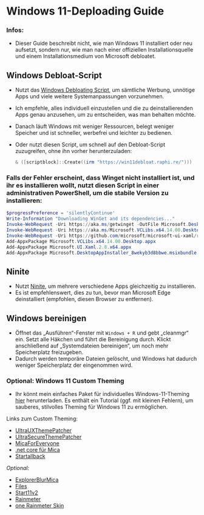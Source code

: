 # Windows 11-Deploading Guide

### Infos:

- Dieser Guide beschreibt nicht, wie man Windows 11 installiert oder neu aufsetzt, sondern nur, wie man nach einer offiziellen Installationsquelle und einem Installationsmedium von Microsoft debloatet.

## Windows Debloat-Script

- Nutzt das [Windows Debloating Script](https://github.com/Raphire/Win11Debloat), um sämtliche Werbung, unnötige Apps und viele weitere Systemanpassungen vorzunehmen.
- Ich empfehle, alles individuell einzustellen und die zu deinstallierenden Apps genau anzusehen, um zu entscheiden, was man behalten möchte.
- Danach läuft Windows mit weniger Ressourcen, belegt weniger Speicher und ist schneller, werbefrei und leichter zu bedienen.
- Oder nutzt diesen Script, um schnell auf den Debloat-Script zuzugreifen, ohne ihn vorher herunterzuladen:
  
  ```powershell
  & ([scriptblock]::Create((irm "https://win11debloat.raphi.re/")))

### Falls der Fehler erscheint, dass Winget nicht installiert ist, und ihr es installieren wollt, nutzt diesen Script in einer administrativen PowerShell, um die stabile Version zu installieren:

```powershell
$progressPreference = 'silentlyContinue'
Write-Information "Downloading WinGet and its dependencies..."
Invoke-WebRequest -Uri https://aka.ms/getwinget -OutFile Microsoft.DesktopAppInstaller_8wekyb3d8bbwe.msixbundle
Invoke-WebRequest -Uri https://aka.ms/Microsoft.VCLibs.x64.14.00.Desktop.appx -OutFile Microsoft.VCLibs.x64.14.00.Desktop.appx
Invoke-WebRequest -Uri https://github.com/microsoft/microsoft-ui-xaml/releases/download/v2.8.6/Microsoft.UI.Xaml.2.8.x64.appx -OutFile Microsoft.UI.Xaml.2.8.x64.appx
Add-AppxPackage Microsoft.VCLibs.x64.14.00.Desktop.appx
Add-AppxPackage Microsoft.UI.Xaml.2.8.x64.appx
Add-AppxPackage Microsoft.DesktopAppInstaller_8wekyb3d8bbwe.msixbundle
```

## Ninite

- Nutzt [Ninite](https://ninite.com/), um mehrere verschiedene Apps gleichzeitig zu installieren.
- Es ist empfehlenswert, dies zu tun, bevor man Microsoft Edge deinstalliert (empfohlen, diesen Browser zu entfernen).

## Windows bereinigen

- Öffnet das „Ausführen“-Fenster mit `Windows + R` und gebt „cleanmgr“ ein. Setzt alle Häkchen und führt die Bereinigung durch. Klickt anschließend auf „Systemdateien bereinigen“, um noch mehr Speicherplatz freizugeben.
- Dadurch werden temporäre Dateien gelöscht, und Windows hat dadurch weniger Speicherplatz der eingenommen wird.

### Optional: Windows 11 Custom Theming

- Ihr könnt mein einfaches Paket für individuelles Windows-11-Theming [hier](https://www.mediafire.com/file/7z9fj1xqz3qsugu/SynthWave+84+Theme+Win+11+2+(better).zip/file) herunterladen. Es enthält ein Tutorial (ggf. mit kleinen Fehlern), um sauberes, stilvolles Theming für Windows 11 zu ermöglichen.

Links zum Custom Theming:

- [UltraUXThemePatcher](https://mhoefs.eu/software_uxtheme.php)
- [UltraSecureThemePatcher](https://github.com/namazso/SecureUxTheme/releases/latest)
- [MicaForEveryone](https://github.com/MicaForEveryone/MicaForEveryone/releases/tag/v1.3.1.2)
- [.net core für Mica](https://dotnet.microsoft.com/en-us/download/dotnet/3.1)
- [Startallback](https://www.startallback.com/)

*Optional:*

- [ExplorerBlurMica](https://github.com/Maplespe/ExplorerBlurMica/releases/latest)
- [Files](https://duckduckgo.com/?q=files+download&t=bravened&ia=web)
- [Start11v2](https://www.stardock.com/products/start11/)
- [Rainmeter](https://www.rainmeter.net/)
- [one Rainmeter Skin](https://github.com/modkavartini/catppuccin/releases/latest)
